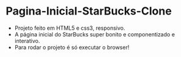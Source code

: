 # Pagina-Inicial-StarBucks-Clone

* Projeto feito em HTML5 e css3, responsivo.
* A página inicial do StarBucks super bonito e componentizado e interativo. 
* Para rodar o projeto é só executar o browser!
